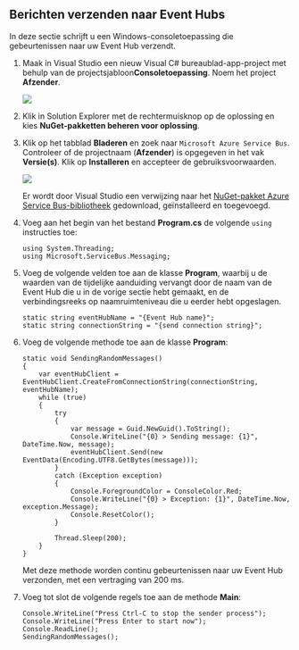 ## Berichten verzenden naar Event Hubs

In deze sectie schrijft u een Windows-consoletoepassing die gebeurtenissen naar uw Event Hub verzendt.

1. Maak in Visual Studio een nieuw Visual C# bureaublad-app-project met behulp van de projectsjabloon**Consoletoepassing**. Noem het project **Afzender**.

    ![][7]

2. Klik in Solution Explorer met de rechtermuisknop op de oplossing en kies **NuGet-pakketten beheren voor oplossing**. 

3. Klik op het tabblad **Bladeren** en zoek naar `Microsoft Azure Service Bus`. Controleer of de projectnaam (**Afzender**) is opgegeven in het vak **Versie(s)**. Klik op **Installeren** en accepteer de gebruiksvoorwaarden. 

    ![][8]

    Er wordt door Visual Studio een verwijzing naar het [ NuGet-pakket Azure Service Bus-bibliotheek](https://www.nuget.org/packages/WindowsAzure.ServiceBus) gedownload, geïnstalleerd en toegevoegd.

4. Voeg aan het begin van het bestand **Program.cs** de volgende `using` instructies toe:

    ```
    using System.Threading;
    using Microsoft.ServiceBus.Messaging;
    ```

5. Voeg de volgende velden toe aan de klasse **Program**, waarbij u de waarden van de tijdelijke aanduiding vervangt door de naam van de Event Hub die u in de vorige sectie hebt gemaakt, en de verbindingsreeks op naamruimteniveau die u eerder hebt opgeslagen.

    ```
    static string eventHubName = "{Event Hub name}";
    static string connectionString = "{send connection string}";
    ```

6. Voeg de volgende methode toe aan de klasse **Program**:

    ```
    static void SendingRandomMessages()
    {
        var eventHubClient = EventHubClient.CreateFromConnectionString(connectionString, eventHubName);
        while (true)
        {
            try
            {
                var message = Guid.NewGuid().ToString();
                Console.WriteLine("{0} > Sending message: {1}", DateTime.Now, message);
                eventHubClient.Send(new EventData(Encoding.UTF8.GetBytes(message)));
            }
            catch (Exception exception)
            {
                Console.ForegroundColor = ConsoleColor.Red;
                Console.WriteLine("{0} > Exception: {1}", DateTime.Now, exception.Message);
                Console.ResetColor();
            }

            Thread.Sleep(200);
        }
    }
    ```

    Met deze methode worden continu gebeurtenissen naar uw Event Hub verzonden, met een vertraging van 200 ms.

7. Voeg tot slot de volgende regels toe aan de methode **Main**:

    ```
    Console.WriteLine("Press Ctrl-C to stop the sender process");
    Console.WriteLine("Press Enter to start now");
    Console.ReadLine();
    SendingRandomMessages();
    ```


<!-- Images -->
[7]: ./media/service-bus-event-hubs-getstarted/create-sender-csharp1.png
[8]: ./media/service-bus-event-hubs-getstarted/create-sender-csharp2.png


<!--HONumber=ago16_HO5-->


